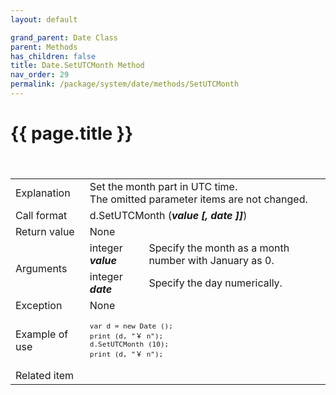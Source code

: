 ```yaml
---
layout: default

grand_parent: Date Class
parent: Methods
has_children: false
title: Date.SetUTCMonth Method
nav_order: 29
permalink: /package/system/date/methods/SetUTCMonth
---
```

# {{ page.title }}


<table>
  <tr>
    <td>Explanation</td>
    <td colspan="2">Set the month part in UTC time.<br>The omitted parameter items are not changed.</td>
  </tr>
 　<tr>
    <td>Call format</td>
    <td colspan="2">d.SetUTCMonth (<b><i>value [, date ]]</i></b>)</td>
  </tr>
  <tr>
    <td>Return value</td>
    <td colspan="2">None</td>
  </tr>  
  <tr>
    <td rowspan="2">Arguments</td>
    <td>integer  <b><i>value</i></b></td>
    <td>Specify the month as a month number with January as 0.</td>
  </tr>
    <tr>
    <td>integer  <b><i>date</i></b></td>
    <td>Specify the day numerically.</td>
  </tr>
  <tr>
    <td>Exception</td>
    <td colspan="2">None</td>
  </tr>
  <tr>
    <td>Example of use</td>
    <td colspan="2"><code><pre>var d = new Date ();
print (d, "￥ n");
d.SetUTCMonth (10);
print (d, "￥ n");</pre></code></td>
  </tr>
  <tr>
    <td>Related item</td>
    <td colspan="2"></td>
  </tr>
</table>